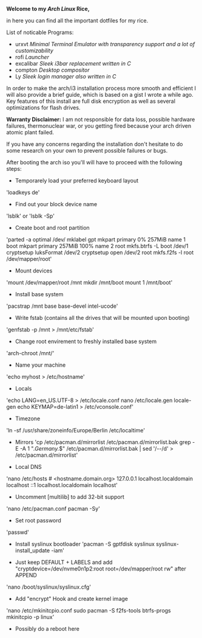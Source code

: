 **Welcome to my *Arch Linux* Rice,**

in here you can find all the important dotfiles for my rice.

List of noticable Programs:

- urxvt   *Minimal Terminal Emulator with transparency support and a lot of customizability*
- rofi    *Launcher*
- excalibar *Sleek i3bar replacement written in C*
- compton *Desktop compositor*
- Ly *Sleek login manager also written in C*

In order to make the arch/i3 installation process more smooth and efficient I will also provide a brief guide, which is based on a gist I wrote a while ago. Key features of this install are full disk encryption as well as several optimizations for flash drives.

**Warranty Disclaimer:**
I am not responsible for data loss, possible hardware failures, thermonuclear war,
or you getting fired because your arch driven atomic plant failed.

If you have any concerns regarding the installation don't hesitate to do some research
on your own to prevent possible failures or bugs.

After booting the arch iso you'll will have to proceed with the following steps:

- Temporarely load your preferred keyboard layout

'loadkeys de'

- Find out your block device name

'lsblk' or 'lsblk -Sp'

- Create boot and root partition

'parted -a optimal /dev/<devicename> mklabel gpt mkpart primary 0% 257MiB name 1 boot mkpart primary 257MiB 100% name 2 root
mkfs.btrfs -L boot /dev/<devicename>1
cryptsetup luksFormat /dev/<devicename>2
cryptsetup open /dev/<devicename>2 root
mkfs.f2fs -l root /dev/mapper/root'
  
- Mount devices

'mount /dev/mapper/root /mnt
mkdir /mnt/boot
mount <devicename>1 /mnt/boot'

- Install base system
  
'pacstrap /mnt base base-devel intel-ucode'

- Write fstab (contains all the drives that will be mounted upon booting)

'genfstab -p /mnt > /mnt/etc/fstab'


- Change root envirement to freshly installed base system

'arch-chroot /mnt/'

- Name your machine

'echo myhost > /etc/hostname'

- Locals

'echo LANG=en_US.UTF-8 > /etc/locale.conf
nano /etc/locale.gen
locale-gen
echo KEYMAP=de-latin1 > /etc/vconsole.conf'


- Timezone

'ln -sf /usr/share/zoneinfo/Europe/Berlin /etc/localtime'


- Mirrors
'cp /etc/pacman.d/mirrorlist /etc/pacman.d/mirrorlist.bak
grep -E -A 1 ".*Germany.*$" /etc/pacman.d/mirrorlist.bak | sed '/--/d' > /etc/pacman.d/mirrorlist'

- Local DNS

'nano /etc/hosts
  #<ip-address>	<hostname.domain.org>	<hostname>
  127.0.0.1	localhost.localdomain	localhost
  ::1		localhost.localdomain	localhost'
 
- Uncomment [multilib] to add 32-bit support

'nano /etc/pacman.conf 
pacman -Sy'

- Set root password

'passwd'

- Install syslinux bootloader
'pacman -S gptfdisk syslinux
syslinux-install_update -iam'

- Just keep DEFAULT + LABELS and add "cryptdevice=/dev/nvme0n1p2:root root=/dev/mapper/root rw" after APPEND

'nano /boot/syslinux/syslinux.cfg'

- Add "encrypt" Hook and create kernel image

'nano /etc/mkinitcpio.conf 
sudo pacman -S f2fs-tools btrfs-progs
mkinitcpio -p linux'

- Possibly do a reboot here


